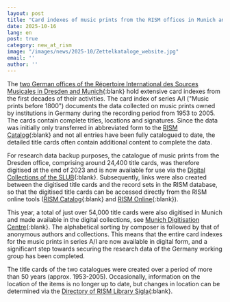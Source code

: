 ```yaml
---
layout: post
title: "Card indexes of music prints from the RISM offices in Munich and Dresden digitised"
date: 2025-10-16
lang: en
post: true
category: new_at_rism
image: "/images/news/2025-10/Zettelkataloge_website.jpg"
email: ''
author: ''
---
```


The [two German offices of the Répertoire International des Sources Musicales in Dresden and Munich](https://de.rism.info/index.html){:blank} hold extensive card indexes from the first decades of their activities. The card index of series A/I ("Music prints before 1800") documents the data collected on music prints owned by institutions in Germany during the recording period from 1953 to 2005. The cards contain complete titles, locations and signatures. Since the data was initially only transferred in abbreviated form to the [RISM Catalog](https://opac.rism.info/){:blank} and not all entries have been fully catalogued to date, the detailed title cards often contain additional content to complete the data. 

For research data backup purposes, the catalogue of music prints from the Dresden office, comprising around 24,400 title cards, was therefore digitised at the end of 2023 and is now available for use via the [Digital Collections of the SLUB](https://katalog.slub-dresden.de/id/0-1871253128){:blank}. Subsequently, links were also created between the digitised title cards and the record sets in the RISM database, so that the digitised title cards can be accessed directly from the RISM online tools ([RISM Catalog](https://opac.rism.info/){:blank} and [RISM Online](https://rism.online/){:blank}). 

This year, a total of just over 54,000 title cards were also digitised in Munich and made available in the digital collections, see [Munich Digitisation Centre](https://www.digitale-sammlungen.de/de/der-zettelkatalog-des-repertoire-international-des-sources/about){:blank}. The alphabetical sorting by composer is followed by that of anonymous authors and collections. This means that the entire card indexes for the music prints in series A/I are now available in digital form, and a significant step towards securing the research data of the Germany working group has been completed.

The title cards of the two catalogues were created over a period of more than 50 years (approx. 1953-2005). Occasionally, information on the location of the items is no longer up to date, but changes in location can be determined via the [Directory of RISM Library Sigla](https://rism.info/community/sigla.html){:blank}.
